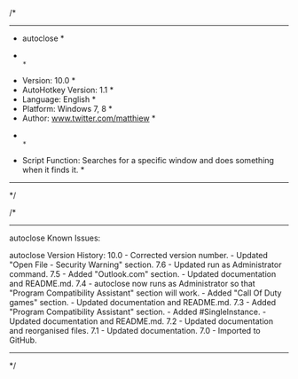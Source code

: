 /*
************************************************************************************************
* autoclose																					   *
*                                                                                              *
* Version:              10.0                                                                   *
* AutoHotkey Version:   1.1                                                                    *
* Language:       		English                                                                *
* Platform:       		Windows 7, 8                                                           *
* Author:         		www.twitter.com/matthiew                                               *
*                                                                                              *
* Script Function: Searches for a specific window and does something when it finds it.         *
************************************************************************************************
*/




/*
************************************************************************************************
autoclose Known Issues:




autoclose Version History:
10.0 - Corrected version number.
	 - Updated "Open File - Security Warning" section.
7.6 - Updated run as Administrator command.
7.5 - Added "Outlook.com" section.
	- Updated documentation and README.md.
7.4 - autoclose now runs as Administrator so that "Program Compatibility Assistant" section
	  will work.
	- Added "Call Of Duty games" section.
	- Updated documentation and README.md.
7.3 - Added "Program Compatibility Assistant" section.
	- Added #SingleInstance.
    - Updated documentation and README.md.
7.2 - Updated documentation and reorganised files.
7.1 - Updated documentation.
7.0 - Imported to GitHub.
************************************************************************************************
*/